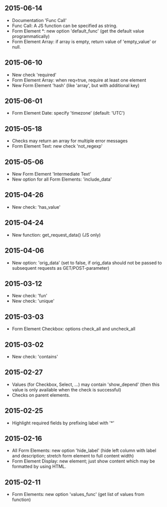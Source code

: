 2015-06-14
----------
* Documentation 'Func Call'
* Func Call: A JS function can be specified as string.
* Form Element *: new option 'default_func' (get the default value programmatically)
* Form Element Array: if array is empty, return value of 'empty_value' or null.

2015-06-10
----------
* New check 'required'
* Form Element Array: when req=true, require at least one element
* New Form Element 'hash' (like 'array', but with additional key)

2015-06-01
----------
* Form Element Date: specify 'timezone' (default: 'UTC')

2015-05-18
----------
* Checks may return an array for multiple error messages
* Form Element Text: new check 'not_regexp'

2015-05-06
----------
* New Form Element 'Intermediate Text'
* New option for all Form Elements: 'include_data'

2015-04-26
----------
* New check: 'has_value'

2015-04-24
----------
* New function: get_request_data() (JS only)

2015-04-06
----------
* New option: 'orig_data' (set to false, if orig_data should not be passed to subsequent requests as GET/POST-parameter)

2015-03-12
----------
* New check: 'fun'
* New check: 'unique'

2015-03-03
----------
* Form Element Checkbox: options check_all and uncheck_all

2015-03-02
----------
* New check: 'contains'

2015-02-27
----------
* Values (for Checkbox, Select, ...) may contain 'show_depend' (then this value is only available when the check is successful)
* Checks on parent elements.

2015-02-25
----------
* Highlight required fields by prefixing label with '*'

2015-02-16
----------
* All Form Elements: new option 'hide_label' (hide left column with label and description; stretch form element to full content width)
* Form Element Display: new element; just show content which may be formatted by using HTML.

2015-02-11
----------
* Form Elements: new option 'values_func' (get list of values from function)

